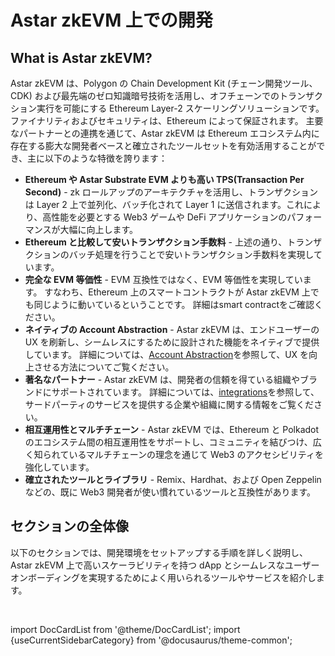 
# Astar zkEVM 上での開発

## What is Astar zkEVM?

Astar zkEVM は、Polygon の Chain Development Kit (チェーン開発ツール、CDK) および最先端のゼロ知識暗号技術を活用し、オフチェーンでのトランザクション実行を可能にする Ethereum Layer-2 スケーリングソリューションです。ファイナリティおよびセキュリティは、Ethereum によって保証されます。 主要なパートナーとの連携を通じて、Astar zkEVM は Ethereum エコシステム内に存在する膨大な開発者ベースと確立されたツールセットを有効活用することができ、主に以下のような特徴を誇ります：

- **Ethereum や Astar Substrate EVM よりも高い TPS(Transaction Per Second)** - zk ロールアップのアーキテクチャを活用し、トランザクションは Layer 2 上で並列化、バッチ化されて Layer 1 に送信されます。これにより、高性能を必要とする Web3 ゲームや DeFi アプリケーションのパフォーマンスが大幅に向上します。
- **Ethereum と比較して安いトランザクション手数料** - 上述の通り、トランザクションのバッチ処理を行うことで安いトランザクション手数料を実現しています。
- **完全な EVM 等価性** - EVM 互換性ではなく、EVM 等価性を実現しています。 すなわち、Ethereum 上のスマートコントラクトが Astar zkEVM 上でも同じように動いているということです。 詳細はsmart contractをご確認ください。
- **ネイティブの Account Abstraction** - Astar zkEVM は、エンドユーザーの UX を刷新し、シームレスにするために設計された機能をネイティブで提供しています。 詳細については、[Account Abstraction](/docs/build/zkEVM/integrations/account-abstraction/)を参照して、UX を向上させる方法についてご覧ください。
- **著名なパートナー** - Astar zkEVM は、開発者の信頼を得ている組織やブランドにサポートされています。 詳細については、[integrations](/docs/build/zkEVM/integrations/)を参照して、サードパーティのサービスを提供する企業や組織に関する情報をご覧ください。
- **相互運用性とマルチチェーン** - Astar zkEVM では、Ethereum と Polkadot のエコシステム間の相互運用性をサポートし、コミュニティを結びつけ、広く知られているマルチチェーンの理念を通じて Web3 のアクセシビリティを強化しています。
- **確立されたツールとライブラリ** - Remix、Hardhat、および Open Zeppelin などの、既に Web3 開発者が使い慣れているツールと互換性があります。

## セクションの全体像

以下のセクションでは、開発環境をセットアップする手順を詳しく説明し、Astar zkEVM 上で高いスケーラビリティを持つ dApp とシームレスなユーザーオンボーディングを実現するためによく用いられるツールやサービスを紹介します。

<br/>

import DocCardList from '@theme/DocCardList';
import {useCurrentSidebarCategory} from '@docusaurus/theme-common';

<DocCardList items={useCurrentSidebarCategory().items}/>
